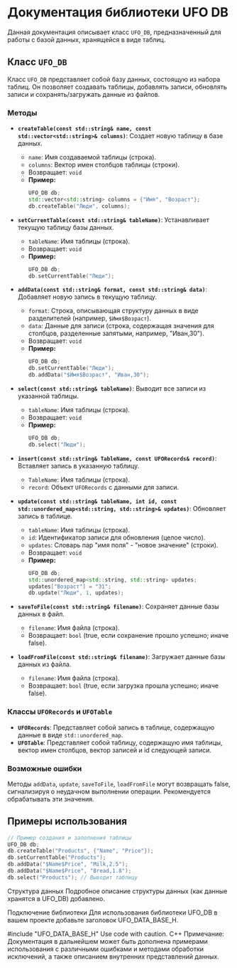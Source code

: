 # Документация библиотеки UFO DB

Данная документация описывает класс `UFO_DB`, предназначенный для работы с базой данных, хранящейся в виде таблиц.

## Класс `UFO_DB`

Класс `UFO_DB` представляет собой базу данных, состоящую из набора таблиц. Он позволяет создавать таблицы, добавлять записи, обновлять записи и сохранять/загружать данные из файлов.

### Методы

* **`createTable(const std::string& name, const std::vector<std::string>& columns)`**: Создает новую таблицу в базе данных.

    * `name`: Имя создаваемой таблицы (строка).
    * `columns`: Вектор имен столбцов таблицы (строки).
    * Возвращает: `void`
    * **Пример:**
        ```C++
        UFO_DB db;
        std::vector<std::string> columns = {"Имя", "Возраст"};
        db.createTable("Люди", columns);
        ```

* **`setCurrentTable(const std::string& tableName)`**: Устанавливает текущую таблицу базы данных.

    * `tableName`: Имя таблицы (строка).
    * Возвращает: `void`
    * **Пример:**
        ```C++
        UFO_DB db;
        db.setCurrentTable("Люди");
        ```

* **`addData(const std::string& format, const std::string& data)`**: Добавляет новую запись в текущую таблицу.

    * `format`: Строка, описывающая структуру данных в виде разделителей (например, `$Имя$Возраст`).
    * `data`: Данные для записи (строка, содержащая значения для столбцов, разделенные запятыми, например, "Иван,30").
    * Возвращает: `void`
    * **Пример:**
        ```C++
        UFO_DB db;
        db.setCurrentTable("Люди");
        db.addData("$Имя$Возраст", "Иван,30");
        ```

* **`select(const std::string& tableName)`**: Выводит все записи из указанной таблицы.

    * `tableName`: Имя таблицы (строка).
    * Возвращает: `void`
    * **Пример:**
        ```C++
        UFO_DB db;
        db.select("Люди");
        ```

* **`insert(const std::string& TableName, const UFORecords& record)`**: Вставляет запись в указанную таблицу.
    * `TableName`: Имя таблицы (строка).
    * `record`: Объект `UFORecords` с данными для записи.

* **`update(const std::string& tableName, int id, const std::unordered_map<std::string, std::string>& updates)`**: Обновляет запись в таблице.

    * `tableName`: Имя таблицы (строка).
    * `id`: Идентификатор записи для обновления (целое число).
    * `updates`: Словарь пар "имя поля" - "новое значение" (строки).
    * Возвращает: `void`
    * **Пример:**
        ```C++
        UFO_DB db;
        std::unordered_map<std::string, std::string> updates;
        updates["Возраст"] = "31";
        db.update("Люди", 1, updates);
        ```
* **`saveToFile(const std::string& filename)`**: Сохраняет данные базы данных в файл.

    * `filename`: Имя файла (строка).
    * Возвращает: `bool` (true, если сохранение прошло успешно; иначе false).

* **`loadFromFile(const std::string& filename)`**: Загружает данные базы данных из файла.

    * `filename`: Имя файла (строка).
    * Возвращает: `bool` (true, если загрузка прошла успешно; иначе false).


### Классы `UFORecords` и `UFOTable`

* **`UFORecords`**: Представляет собой запись в таблице, содержащую данные в виде `std::unordered_map`.
* **`UFOTable`**: Представляет собой таблицу, содержащую имя таблицы, вектор имен столбцов, вектор записей и id следующей записи.


### Возможные ошибки

Методы `addData`, `update`, `saveToFile`, `loadFromFile` могут возвращать false, сигнализируя о неудачном выполнении операции. Рекомендуется обрабатывать эти значения.


## Примеры использования

```C++
// Пример создания и заполнения таблицы
UFO_DB db;
db.createTable("Products", {"Name", "Price"});
db.setCurrentTable("Products");
db.addData("$Name$Price", "Milk,2.5");
db.addData("$Name$Price", "Bread,1.8");
db.select("Products"); // Выводит таблицу

```

Структура данных
Подробное описание структуры данных (как данные хранятся в UFO_DB) добавлено.

Подключение библиотеки
Для использования библиотеки UFO_DB в вашем проекте добавьте заголовок UFO_DATA_BASE_H.

#include "UFO_DATA_BASE_H"
Use code with caution.
C++
Примечание: Документация в дальнейшем может быть дополнена примерами использования с различными ошибками и методами обработки исключений, а также описанием внутренних представлений данных.

